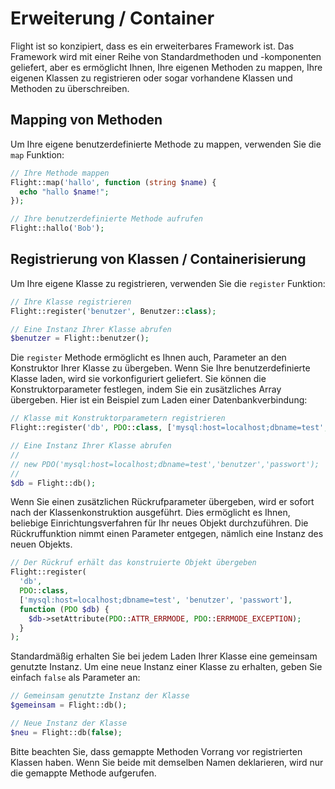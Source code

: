# Erweiterung / Container

Flight ist so konzipiert, dass es ein erweiterbares Framework ist. Das Framework wird mit einer Reihe von Standardmethoden und -komponenten geliefert, aber es ermöglicht Ihnen, Ihre eigenen Methoden zu mappen, Ihre eigenen Klassen zu registrieren oder sogar vorhandene Klassen und Methoden zu überschreiben.

## Mapping von Methoden

Um Ihre eigene benutzerdefinierte Methode zu mappen, verwenden Sie die `map` Funktion:

```php
// Ihre Methode mappen
Flight::map('hallo', function (string $name) {
  echo "hallo $name!";
});

// Ihre benutzerdefinierte Methode aufrufen
Flight::hallo('Bob');
```

## Registrierung von Klassen / Containerisierung

Um Ihre eigene Klasse zu registrieren, verwenden Sie die `register` Funktion:

```php
// Ihre Klasse registrieren
Flight::register('benutzer', Benutzer::class);

// Eine Instanz Ihrer Klasse abrufen
$benutzer = Flight::benutzer();
```

Die `register` Methode ermöglicht es Ihnen auch, Parameter an den Konstruktor Ihrer Klasse zu übergeben. Wenn Sie Ihre benutzerdefinierte Klasse laden, wird sie vorkonfiguriert geliefert. Sie können die Konstruktorparameter festlegen, indem Sie ein zusätzliches Array übergeben. Hier ist ein Beispiel zum Laden einer Datenbankverbindung:

```php
// Klasse mit Konstruktorparametern registrieren
Flight::register('db', PDO::class, ['mysql:host=localhost;dbname=test', 'benutzer', 'passwort']);

// Eine Instanz Ihrer Klasse abrufen
//
// new PDO('mysql:host=localhost;dbname=test','benutzer','passwort');
//
$db = Flight::db();
```

Wenn Sie einen zusätzlichen Rückrufparameter übergeben, wird er sofort nach der Klassenkonstruktion ausgeführt. Dies ermöglicht es Ihnen, beliebige Einrichtungsverfahren für Ihr neues Objekt durchzuführen. Die Rückruffunktion nimmt einen Parameter entgegen, nämlich eine Instanz des neuen Objekts.

```php
// Der Rückruf erhält das konstruierte Objekt übergeben
Flight::register(
  'db',
  PDO::class,
  ['mysql:host=localhost;dbname=test', 'benutzer', 'passwort'],
  function (PDO $db) {
    $db->setAttribute(PDO::ATTR_ERRMODE, PDO::ERRMODE_EXCEPTION);
  }
);
```

Standardmäßig erhalten Sie bei jedem Laden Ihrer Klasse eine gemeinsam genutzte Instanz. Um eine neue Instanz einer Klasse zu erhalten, geben Sie einfach `false` als Parameter an:

```php
// Gemeinsam genutzte Instanz der Klasse
$gemeinsam = Flight::db();

// Neue Instanz der Klasse
$neu = Flight::db(false);
```

Bitte beachten Sie, dass gemappte Methoden Vorrang vor registrierten Klassen haben. Wenn Sie beide mit demselben Namen deklarieren, wird nur die gemappte Methode aufgerufen.